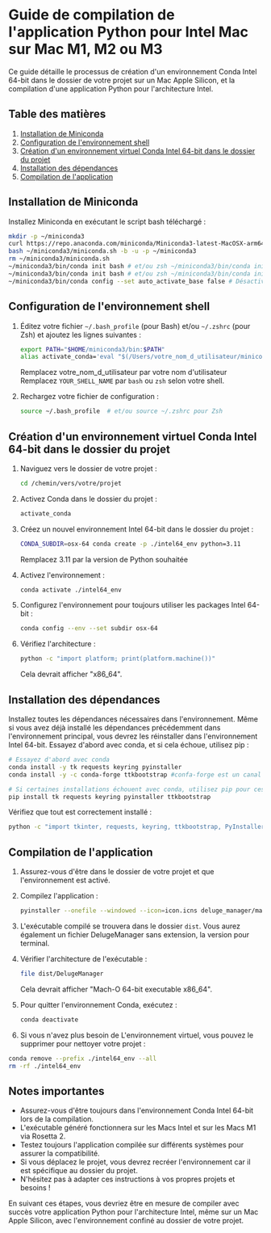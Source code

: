 # Guide de compilation de l'application Python pour Intel Mac sur Mac M1, M2 ou M3

Ce guide détaille le processus de création d'un environnement Conda Intel 64-bit dans le dossier de votre projet sur un Mac Apple Silicon, et la compilation d'une application Python pour l'architecture Intel.

## Table des matières

1. [Installation de Miniconda](#installation-de-miniconda)
2. [Configuration de l'environnement shell](#configuration-de-lenvironnement-shell)
3. [Création d'un environnement virtuel Conda Intel 64-bit dans le dossier du projet](#création-dun-environnement-conda-intel-64-bit-dans-le-dossier-du-projet)
4. [Installation des dépendances](#installation-des-dépendances)
5. [Compilation de l'application](#compilation-de-lapplication)

## Installation de Miniconda

Installez Miniconda en exécutant le script bash téléchargé :

```bash
mkdir -p ~/miniconda3
curl https://repo.anaconda.com/miniconda/Miniconda3-latest-MacOSX-arm64.sh -o ~/miniconda3/miniconda.sh
bash ~/miniconda3/miniconda.sh -b -u -p ~/miniconda3
rm ~/miniconda3/miniconda.sh
~/miniconda3/bin/conda init bash # et/ou zsh ~/miniconda3/bin/conda init zsh
~/miniconda3/bin/conda init bash # et/ou zsh ~/miniconda3/bin/conda init zsh
~/miniconda3/bin/conda config --set auto_activate_base false # Désactive l'activation automatique pour ne pas interférer si vous avez déjà installé python
```

## Configuration de l'environnement shell

1. Éditez votre fichier `~/.bash_profile` (pour Bash) et/ou `~/.zshrc` (pour Zsh) et ajoutez les lignes suivantes :

   ```bash
   export PATH="$HOME/miniconda3/bin:$PATH"
   alias activate_conda='eval "$(/Users/votre_nom_d_utilisateur/miniconda3/bin/conda shell.YOUR_SHELL_NAME hook)"'
   ```

   Remplacez votre_nom_d_utilisateur par votre nom d'utilisateur
   Remplacez `YOUR_SHELL_NAME` par `bash` ou `zsh` selon votre shell.

2. Rechargez votre fichier de configuration :

   ```bash
   source ~/.bash_profile  # et/ou source ~/.zshrc pour Zsh
   ```

## Création d'un environnement virtuel Conda Intel 64-bit dans le dossier du projet

1. Naviguez vers le dossier de votre projet :

   ```bash
   cd /chemin/vers/votre/projet
   ```

2. Activez Conda dans le dossier du projet :

   ```bash
   activate_conda
   ```

3. Créez un nouvel environnement Intel 64-bit dans le dossier du projet :

   ```bash
   CONDA_SUBDIR=osx-64 conda create -p ./intel64_env python=3.11
   ```

   Remplacez 3.11 par la version de Python souhaitée

4. Activez l'environnement :

   ```bash
   conda activate ./intel64_env
   ```

5. Configurez l'environnement pour toujours utiliser les packages Intel 64-bit :

   ```bash
   conda config --env --set subdir osx-64
   ```

6. Vérifiez l'architecture :

   ```bash
   python -c "import platform; print(platform.machine())"
   ```

   Cela devrait afficher "x86_64".

## Installation des dépendances

Installez toutes les dépendances nécessaires dans l'environnement.
Même si vous avez déjà installé les dépendances précédemment dans l'environnement principal, vous devrez les réinstaller dans l'environnement Intel 64-bit.
Essayez d'abord avec conda, et si cela échoue, utilisez pip :

```bash
# Essayez d'abord avec conda
conda install -y tk requests keyring pyinstaller
conda install -y -c conda-forge ttkbootstrap #confa-forge est un canal supplémentaire pour ttkbootstrap

# Si certaines installations échouent avec conda, utilisez pip pour ces packages
pip install tk requests keyring pyinstaller ttkbootstrap
```

Vérifiez que tout est correctement installé :

```bash
python -c "import tkinter, requests, keyring, ttkbootstrap, PyInstaller; print('Tout est installé correctement!')"
```

## Compilation de l'application

1. Assurez-vous d'être dans le dossier de votre projet et que l'environnement est activé.

2. Compilez l'application :

   ```bash
   pyinstaller --onefile --windowed --icon=icon.icns deluge_manager/main.py --name DelugeManager --osx-bundle-identifier=org.deluge.manager
   ```

3. L'exécutable compilé se trouvera dans le dossier `dist`. Vous aurez également un fichier DelugeManager sans extension, la version pour terminal.

4. Vérifier l'architecture de l'exécutable :

   ```bash
   file dist/DelugeManager
   ```

   Cela devrait afficher "Mach-O 64-bit executable x86_64".

5. Pour quitter l'environnement Conda, exécutez :

   ```bash
   conda deactivate
   ```

6. Si vous n'avez plus besoin de L'environnement virtuel, vous pouvez le supprimer pour nettoyer votre projet :

```bash
conda remove --prefix ./intel64_env --all
rm -rf ./intel64_env
```

## Notes importantes

- Assurez-vous d'être toujours dans l'environnement Conda Intel 64-bit lors de la compilation.
- L'exécutable généré fonctionnera sur les Macs Intel et sur les Macs M1 via Rosetta 2.
- Testez toujours l'application compilée sur différents systèmes pour assurer la compatibilité.
- Si vous déplacez le projet, vous devrez recréer l'environnement car il est spécifique au dossier du projet.
- N'hésitez pas à adapter ces instructions à vos propres projets et besoins !

En suivant ces étapes, vous devriez être en mesure de compiler avec succès votre application Python pour l'architecture Intel, même sur un Mac Apple Silicon, avec l'environnement confiné au dossier de votre projet.
